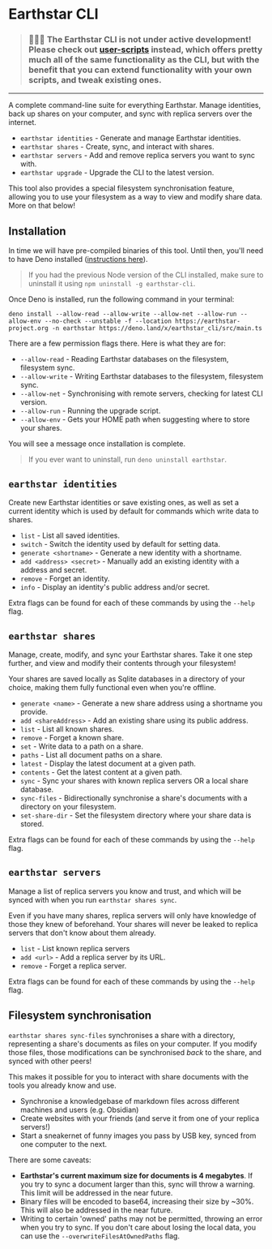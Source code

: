 # Earthstar CLI

> ### **🚨🚨🚨 The Earthstar CLI is not under active development**! Please check out [user-scripts](https://github.com/earthstar-project/user_scripts) instead, which offers pretty much all of the same functionality as the CLI, but with the benefit that you can extend functionality with your own scripts, and tweak existing ones. 

---

A complete command-line suite for everything Earthstar. Manage identities, back
up shares on your computer, and sync with replica servers over the internet.

- `earthstar identities` - Generate and manage Earthstar identities.
- `earthstar shares` - Create, sync, and interact with shares.
- `earthstar servers` - Add and remove replica servers you want to sync with.
- `earthstar upgrade` - Upgrade the CLI to the latest version.

This tool also provides a special filesystem synchronisation feature, allowing
you to use your filesystem as a way to view and modify share data. More on that
below!

## Installation

In time we will have pre-compiled binaries of this tool. Until then, you'll need
to have Deno installed
([instructions here](https://deno.land/manual/getting_started/installation)).

> If you had the previous Node version of the CLI installed, make sure to
> uninstall it using `npm uninstall -g earthstar-cli`.

Once Deno is installed, run the following command in your terminal:

`deno install --allow-read --allow-write --allow-net --allow-run --allow-env --no-check --unstable -f --location https://earthstar-project.org -n earthstar https://deno.land/x/earthstar_cli/src/main.ts`

There are a few permission flags there. Here is what they are for:

- `--allow-read` - Reading Earthstar databases on the filesystem, filesystem
  sync.
- `--allow-write` - Writing Earthstar databases to the filesystem, filesystem
  sync.
- `--allow-net` - Synchronising with remote servers, checking for latest CLI
  version.
- `--allow-run` - Running the upgrade script.
- `--allow-env` - Gets your HOME path when suggesting where to store your
  shares.

You will see a message once installation is complete.

> If you ever want to uninstall, run `deno uninstall earthstar`.

## `earthstar identities`

Create new Earthstar identities or save existing ones, as well as set a current
identity which is used by default for commands which write data to shares.

- `list` - List all saved identities.
- `switch` - Switch the identity used by default for setting data.
- `generate <shortname>` - Generate a new identity with a shortname.
- `add <address> <secret>` - Manually add an existing identity with a address
  and secret.
- `remove` - Forget an identity.
- `info` - Display an identity's public address and/or secret.

Extra flags can be found for each of these commands by using the `--help` flag.

## `earthstar shares`

Manage, create, modify, and sync your Earthstar shares. Take it one step
further, and view and modify their contents through your filesystem!

Your shares are saved locally as Sqlite databases in a directory of your choice,
making them fully functional even when you're offline.

- `generate <name>` - Generate a new share address using a shortname you
  provide.
- `add <shareAddress>` - Add an existing share using its public address.
- `list` - List all known shares.
- `remove` - Forget a known share.
- `set` - Write data to a path on a share.
- `paths` - List all document paths on a share.
- `latest` - Display the latest document at a given path.
- `contents` - Get the latest content at a given path.
- `sync` - Sync your shares with known replica servers OR a local share
  database.
- `sync-files` - Bidirectionally synchronise a share's documents with a
  directory on your filesystem.
- `set-share-dir` - Set the filesystem directory where your share data is
  stored.

Extra flags can be found for each of these commands by using the `--help` flag.

## `earthstar servers`

Manage a list of replica servers you know and trust, and which will be synced
with when you run `earthstar shares sync`.

Even if you have many shares, replica servers will only have knowledge of those
they knew of beforehand. Your shares will never be leaked to replica servers
that don't know about them already.

- `list` - List known replica servers
- `add <url>` - Add a replica server by its URL.
- `remove` - Forget a replica server.

Extra flags can be found for each of these commands by using the `--help` flag.

## Filesystem synchronisation

`earthstar shares sync-files` synchronises a share with a directory,
representing a share's documents as files on your computer. If you modify those
files, those modifications can be synchronised _back_ to the share, and synced
with other peers!

This makes it possible for you to interact with share documents with the tools
you already know and use.

- Synchronise a knowledgebase of markdown files across different machines and
  users (e.g. Obsidian)
- Create websites with your friends (and serve it from one of your replica
  servers!)
- Start a sneakernet of funny images you pass by USB key, synced from one
  computer to the next.

There are some caveats:

- **Earthstar's current maximum size for documents is 4 megabytes**. If you try
  to sync a document larger than this, sync will throw a warning. This limit
  will be addressed in the near future.
- Binary files will be encoded to base64, increasing their size by ~30%. This
  will also be addressed in the near future.
- Writing to certain 'owned' paths may not be permitted, throwing an error when
  you try to sync. If you don't care about losing the local data, you can use
  the `--overwriteFilesAtOwnedPaths` flag.
